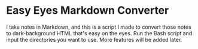 # Easy Eyes Markdown Converter

I take notes in Markdown, and this is a script I made to convert those notes to dark-background HTML that's easy on the eyes. Run the Bash script and input the directories you want to use. More features will be added later.